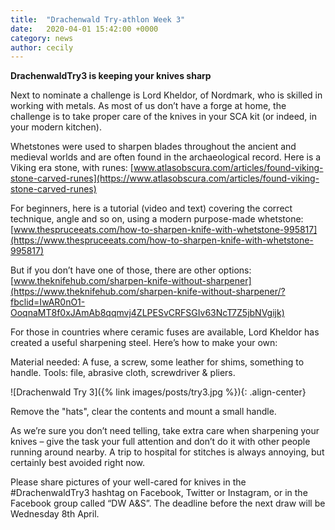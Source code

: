 ```yaml
---
title:  "Drachenwald Try-athlon Week 3"
date:   2020-04-01 15:42:00 +0000
category: news
author: cecily
---
```

**DrachenwaldTry3 is keeping your knives sharp**

Next to nominate a challenge is Lord Kheldor, of Nordmark, who is skilled in working with metals. As most of us don’t have a forge at home, the challenge is to take proper care of the knives in your SCA kit (or indeed, in your modern kitchen).

Whetstones were used to sharpen blades throughout the ancient and medieval worlds and are often found in the archaeological record. Here is a Viking era stone, with runes: [www.atlasobscura.com/articles/found-viking-stone-carved-runes](https://www.atlasobscura.com/articles/found-viking-stone-carved-runes)

For beginners, here is a tutorial (video and text) covering the correct technique, angle and so on, using a modern purpose-made whetstone: [www.thespruceeats.com/how-to-sharpen-knife-with-whetstone-995817](https://www.thespruceeats.com/how-to-sharpen-knife-with-whetstone-995817)

But if you don’t have one of those, there are other options: [www.theknifehub.com/sharpen-knife-without-sharpener](https://www.theknifehub.com/sharpen-knife-without-sharpener/?fbclid=IwAR0nO1-OoqnaMT8f0xJAmAb8qqmvj4ZLPESvCRFSGIv63NcT7Z5jbNVgijk)

For those in countries where ceramic fuses are available, Lord Kheldor has created a useful sharpening steel. Here’s how to make your own:  

Material needed: A fuse, a screw, some leather for shims, something to handle.
Tools: file, abrasive cloth, screwdriver & pliers.

![Drachenwald Try 3]({% link images/posts/try3.jpg %}){: .align-center} 

Remove the "hats", clear the contents and mount a small handle.

As we’re sure you don’t need telling, take extra care when sharpening your knives – give the task your full attention and don’t do it with other people running around nearby. A trip to hospital for stitches is always annoying, but certainly best avoided right now.

Please share pictures of your well-cared for knives in the #DrachenwaldTry3 hashtag on Facebook, Twitter or Instagram, or in the Facebook group called “DW A&S”. The deadline before the next draw will be Wednesday 8th April.
